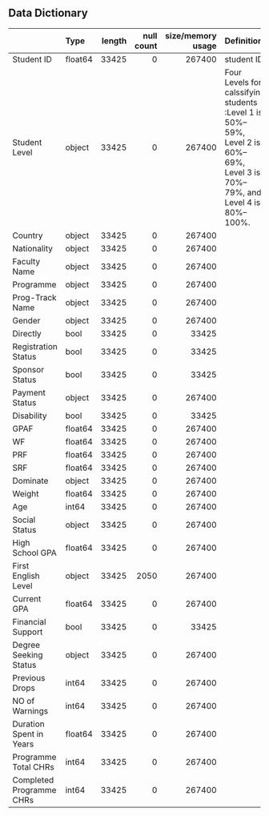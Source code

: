 

## Data Dictionary ##

|                          | Type    |   length |   null count |   size/memory usage | Definition   |
|:-------------------------|:--------|---------:|-------------:|--------------------:|:-------------|
| Student ID               | float64 |    33425 |            0 |              267400 |       student ID       |
| Student Level            | object  |    33425 |            0 |              267400 | Four Levels for calssifying students :Level 1 is 50%–59%, Level 2 is 60%–69%, Level 3 is 70%–79%, and Level 4 is 80%–100%.     |
| Country                  | object  |    33425 |            0 |              267400 |              |
| Nationality              | object  |    33425 |            0 |              267400 |              |
| Faculty Name             | object  |    33425 |            0 |              267400 |              |
| Programme                | object  |    33425 |            0 |              267400 |              |
| Prog-Track Name          | object  |    33425 |            0 |              267400 |              |
| Gender                   | object  |    33425 |            0 |              267400 |              |
| Directly                 | bool    |    33425 |            0 |               33425 |              |
| Registration Status      | bool    |    33425 |            0 |               33425 |              |
| Sponsor Status           | bool    |    33425 |            0 |               33425 |              |
| Payment Status           | object  |    33425 |            0 |              267400 |              |
| Disability               | bool    |    33425 |            0 |               33425 |              |
| GPAF                     | float64 |    33425 |            0 |              267400 |              |
| WF                       | float64 |    33425 |            0 |              267400 |              |
| PRF                      | float64 |    33425 |            0 |              267400 |              |
| SRF                      | float64 |    33425 |            0 |              267400 |              |
| Dominate                 | object  |    33425 |            0 |              267400 |              |
| Weight                   | float64 |    33425 |            0 |              267400 |              |
| Age                      | int64   |    33425 |            0 |              267400 |              |
| Social Status            | object  |    33425 |            0 |              267400 |              |
| High School GPA          | float64 |    33425 |            0 |              267400 |              |
| First English Level      | object  |    33425 |         2050 |              267400 |              |
| Current GPA              | float64 |    33425 |            0 |              267400 |              |
| Financial Support        | bool    |    33425 |            0 |               33425 |              |
| Degree Seeking Status    | object  |    33425 |            0 |              267400 |              |
| Previous Drops           | int64   |    33425 |            0 |              267400 |              |
| NO of Warnings           | int64   |    33425 |            0 |              267400 |              |
| Duration Spent in Years  | float64 |    33425 |            0 |              267400 |              |
| Programme Total CHRs     | int64   |    33425 |            0 |              267400 |              |
| Completed Programme CHRs | int64   |    33425 |            0 |              267400 |              |
